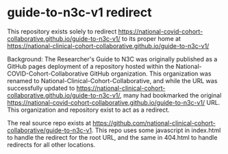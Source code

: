 # guide-to-n3c-v1 redirect
This repository exists solely to redirect https://national-covid-cohort-collaborative.github.io/guide-to-n3c-v1/ to its proper home at https://national-clinical-cohort-collaborative.github.io/guide-to-n3c-v1/

Background: The Researcher's Guide to N3C was originally published as a GitHub pages deployment of a repository hosted within the National-COVID-Cohort-Collaborative GitHub organization. This organization was renamed to National-Clinical-Cohort-Collaborative, and while the URL was successfully updated to https://national-clinical-cohort-collaborative.github.io/guide-to-n3c-v1/, many had bookmarked the original https://national-covid-cohort-collaborative.github.io/guide-to-n3c-v1/ URL. This organization and repository exist to act as a redirect.

The real source repo exists at https://github.com/national-clinical-cohort-collaborative/guide-to-n3c-v1. This repo uses some javascript in index.html to handle the redirect for the root URL, and the same in 404.html to handle redirects for all other locations.
